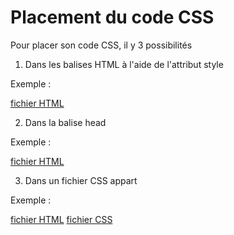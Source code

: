 # Placement du code CSS

Pour placer son code CSS, il y 3 possibilités

1. Dans les balises HTML à l'aide de l'attribut style

Exemple : 

[fichier HTML](avec-html.html)

2. Dans la balise head

Exemple : 

[fichier HTML](dans-balise-head.html)

3. Dans un fichier CSS appart

Exemple : 

[fichier HTML](dans-fichier-css.html)
[fichier CSS](css/main.css)

